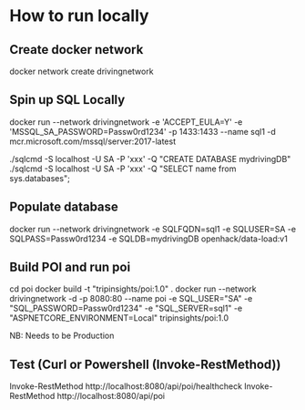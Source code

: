 # How to run locally

## Create docker network

docker network create drivingnetwork

## Spin up SQL Locally

docker run --network drivingnetwork -e 'ACCEPT_EULA=Y' -e 'MSSQL_SA_PASSWORD=Passw0rd1234' -p 1433:1433 --name sql1 -d mcr.microsoft.com/mssql/server:2017-latest 

./sqlcmd -S localhost -U SA -P 'xxx' -Q "CREATE DATABASE mydrivingDB"
./sqlcmd -S localhost -U SA -P 'xxx' -Q "SELECT name from sys.databases";

## Populate database
docker run --network drivingnetwork -e SQLFQDN=sql1 -e SQLUSER=SA -e SQLPASS=Passw0rd1234 -e SQLDB=mydrivingDB openhack/data-load:v1

## Build POI and run poi
cd poi
docker build -t "tripinsights/poi:1.0" .
docker run --network drivingnetwork -d -p 8080:80 --name poi -e SQL_USER="SA" -e "SQL_PASSWORD=Passw0rd1234" -e "SQL_SERVER=sql1" -e "ASPNETCORE_ENVIRONMENT=Local" tripinsights/poi:1.0

NB: Needs to be Production 

## Test (Curl or Powershell (Invoke-RestMethod))

Invoke-RestMethod  http://localhost:8080/api/poi/healthcheck
Invoke-RestMethod  http://localhost:8080/api/poi

